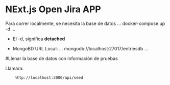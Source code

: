 # NExt.js Open Jira APP
Para correr localmente, se necesita la base de datos
...
docker-compose up -d
...

* El -d, significa __detached__

* MongoBD URL Local: 
...
mongodb://localhost:27017/entriesdb
...

#Llenar la base de datos con información de pruebas

Llamara:
```
    http://localhost:3000/api/seed
```
